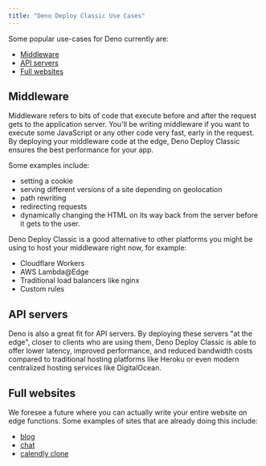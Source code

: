 ```yaml
---
title: "Deno Deploy Classic Use Cases"
---
```


Some popular use-cases for Deno currently are:

- [Middleware](#middleware)
- [API servers](#api-servers)
- [Full websites](#full-websites)

## Middleware

Middleware refers to bits of code that execute before and after the request gets
to the application server. You'll be writing middleware if you want to execute
some JavaScript or any other code very fast, early in the request. By deploying
your middleware code at the edge, Deno Deploy Classic ensures the best
performance for your app.

Some examples include:

- setting a cookie
- serving different versions of a site depending on geolocation
- path rewriting
- redirecting requests
- dynamically changing the HTML on its way back from the server before it gets
  to the user.

Deno Deploy Classic is a good alternative to other platforms you might be using to host
your middleware right now, for example:

- Cloudflare Workers
- AWS Lambda@Edge
- Traditional load balancers like nginx
- Custom rules

## API servers

Deno is also a great fit for API servers. By deploying these servers "at the
edge", closer to clients who are using them, Deno Deploy Classic is able to
offer lower latency, improved performance, and reduced bandwidth costs compared
to traditional hosting platforms like Heroku or even modern centralized hosting
services like DigitalOcean.

## Full websites

We foresee a future where you can actually write your entire website on edge
functions. Some examples of sites that are already doing this include:

- [blog](https://github.com/ry/tinyclouds)
- [chat](https://github.com/denoland/showcase_chat)
- [calendly clone](https://github.com/denoland/meet-me)
